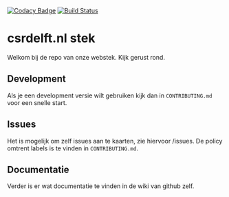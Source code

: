 [![Codacy Badge](https://api.codacy.com/project/badge/Grade/5d5cf50e6d6d4b7fb4357e73d987fdfe)](https://www.codacy.com/app/C-S-R-Delft/csrdelft-nl?utm_source=github.com&amp;utm_medium=referral&amp;utm_content=csrdelft/csrdelft.nl&amp;utm_campaign=Badge_Grade)
[![Build Status](https://travis-ci.org/csrdelft/csrdelft.nl.svg?branch=master)](https://travis-ci.org/csrdelft/csrdelft.nl)
# csrdelft.nl stek

Welkom bij de repo van onze webstek. Kijk gerust rond. 

## Development
Als je een development versie wilt gebruiken kijk dan in `CONTRIBUTING.md` voor een snelle start.

## Issues
Het is mogelijk om zelf issues aan te kaarten, zie hiervoor /issues. De policy omtrent labels is te vinden in `CONTRIBUTING.md`.

## Documentatie
Verder is er wat documentatie te vinden in de wiki van github zelf.

